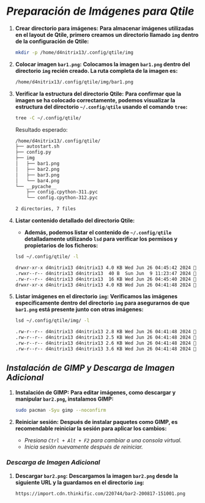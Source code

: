 <!-- Autor: Daniel Benjamin Perez Morales -->
<!-- GitHub: https://github.com/DanielBenjaminPerezMoralesDev13 -->
<!-- Gitlab: https://gitlab.com/DanielBenjaminPerezMoralesDev13 -->
<!-- Correo electrónico: danielperezdev@proton.me -->

# ***Preparación de Imágenes para Qtile***

1. **Crear directorio para imágenes:**
   **Para almacenar imágenes utilizadas en el layout de Qtile, primero creamos un directorio llamado `img` dentro de la configuración de Qtile:**

   ```bash
   mkdir -p /home/d4nitrix13/.config/qtile/img
   ```

2. **Colocar imagen `bar1.png`:**
   **Colocamos la imagen `bar1.png` dentro del directorio `img` recién creado. La ruta completa de la imagen es:**

   ```bash
   /home/d4nitrix13/.config/qtile/img/bar1.png
   ```

3. **Verificar la estructura del directorio Qtile:**
   **Para confirmar que la imagen se ha colocado correctamente, podemos visualizar la estructura del directorio `~/.config/qtile` usando el comando `tree`:**

   ```bash
   tree -C ~/.config/qtile/
   ```

   Resultado esperado:

   ```bash
   /home/d4nitrix13/.config/qtile/
   ├── autostart.sh
   ├── config.py
   ├── img
   │   ├── bar1.png
   │   ├── bar2.png
   │   ├── bar3.png
   │   └── bar4.png
   └── __pycache__
       ├── config.cpython-311.pyc
       └── config.cpython-312.pyc

   2 directories, 7 files
   ```

4. **Listar contenido detallado del directorio Qtile:**
   - **Además, podemos listar el contenido de `~/.config/qtile` detalladamente utilizando `lsd` para verificar los permisos y propietarios de los ficheros:**

   ```bash
   lsd ~/.config/qtile/ -l
   ```

   ```bash
   drwxr-xr-x d4nitrix13 d4nitrix13 4.0 KB Wed Jun 26 04:45:42 2024  __pycache__
   .rwxr--r-- d4nitrix13 d4nitrix13  40 B  Sun Jun  9 11:23:47 2024  autostart.sh
   .rw-r--r-- d4nitrix13 d4nitrix13  16 KB Wed Jun 26 04:45:40 2024  config.py
   drwxr-xr-x d4nitrix13 d4nitrix13 4.0 KB Wed Jun 26 04:41:48 2024  img
   ```

5. **Listar imágenes en el directorio `img`:**
   **Verificamos las imágenes específicamente dentro del directorio `img` para asegurarnos de que `bar1.png` está presente junto con otras imágenes:**

   ```bash
   lsd ~/.config/qtile/img/ -l
   ```

   ```bash
   .rw-r--r-- d4nitrix13 d4nitrix13 2.8 KB Wed Jun 26 04:41:48 2024  bar1.png
   .rw-r--r-- d4nitrix13 d4nitrix13 2.5 KB Wed Jun 26 04:41:48 2024  bar2.png
   .rw-r--r-- d4nitrix13 d4nitrix13 2.6 KB Wed Jun 26 04:41:48 2024  bar3.png
   .rw-r--r-- d4nitrix13 d4nitrix13 3.6 KB Wed Jun 26 04:41:48 2024  bar4.png
   ```

## ***Instalación de GIMP y Descarga de Imagen Adicional***

1. **Instalación de GIMP:**
   **Para editar imágenes, como descargar y manipular `bar2.png`, instalamos GIMP:**

   ```bash
   sudo pacman -Syu gimp --noconfirm
   ```

2. **Reiniciar sesión:**
   **Después de instalar paquetes como GIMP, es recomendable reiniciar la sesión para aplicar los cambios:**
   - *Presiona `Ctrl + Alt + F2` para cambiar a una consola virtual.*
   - *Inicia sesión nuevamente después de reiniciar.*

### ***Descarga de Imagen Adicional***

1. **Descargar `bar2.png`:**
   **Descargamos la imagen `bar2.png` desde la siguiente URL y la guardamos en el directorio `img`:**

   ```text
   https://import.cdn.thinkific.com/220744/bar2-200817-151001.png
   ```

